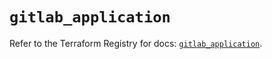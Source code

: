 # `gitlab_application`

Refer to the Terraform Registry for docs: [`gitlab_application`](https://registry.terraform.io/providers/gitlabhq/gitlab/17.5.0/docs/resources/application).
